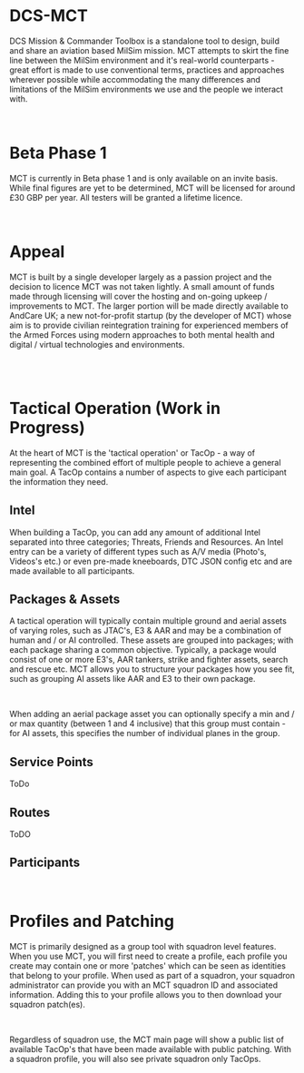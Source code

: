 # DCS-MCT
DCS Mission & Commander Toolbox is a standalone tool to design, build and share an aviation based MilSim mission.  MCT attempts to skirt the fine line between the MilSim environment and it's real-world counterparts - great effort is made to use conventional terms, practices and approaches wherever possible while accommodating the many differences and limitations of the MilSim environments we use and the people we interact with.

<br />

# Beta Phase 1
MCT is currently in Beta phase 1 and is only available on an invite basis.  While final figures are yet to be determined, MCT will be licensed for around £30 GBP per year.  All testers will be granted a lifetime licence.

<br />

# Appeal
MCT is built by a single developer largely as a passion project and the decision to licence MCT was not taken lightly.  A small amount of funds made through licensing will cover the hosting and on-going upkeep / improvements to MCT.  The larger portion will be made directly available to AndCare UK; a new not-for-profit startup (by the developer of MCT) whose aim is to provide civilian reintegration training for experienced members of the Armed Forces using modern approaches to both mental health and digital / virtual technologies and environments.


<br /> <br />

# Tactical Operation (Work in Progress)
At the heart of MCT is the 'tactical operation' or TacOp - a way of representing the combined effort of multiple people to achieve a general main goal.  A TacOp contains a number of aspects to give each participant the information they need.

## Intel
When building a TacOp, you can add any amount of additional Intel separated into three categories; Threats, Friends and Resources.  An Intel entry can be a variety of different types such as A/V media (Photo's, Videos's etc.) or even pre-made kneeboards, DTC JSON config etc and are made available to all participants.

## Packages & Assets
A tactical operation will typically contain multiple ground and aerial assets of varying roles, such as JTAC's, E3 & AAR and may be a combination of human and / or AI controlled.  These assets are grouped into packages; with each package sharing a common objective.  Typically, a package would consist of one or more E3's, AAR tankers, strike and fighter assets, search and rescue etc.  MCT allows you to structure your packages how you see fit, such as grouping AI assets like AAR and E3 to their own package.

<br />

When adding an aerial package asset you can optionally specify a min and / or max quantity (between 1 and 4 inclusive) that this group must contain - for AI assets, this specifies the number of individual planes in the group.

## Service Points
ToDo
<br />

## Routes
ToDO
<br />

## Participants
<br />


# Profiles and Patching
MCT is primarily designed as a group tool with squadron level features.  When you use MCT, you will first need to create a profile, each profile you create may contain one or more 'patches' which can be seen as identities that belong to your profile.  When used as part of a squadron, your squadron administrator can provide you with an MCT squadron ID and associated information.  Adding this to your profile allows you to then download your squadron patch(es).

<br />

Regardless of squadron use, the MCT main page will show a public list of available TacOp's that have been made available with public patching.  With a squadron profile, you will also see private squadron only TacOps.

